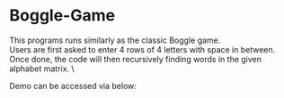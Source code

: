 # Boggle-Game
This programs runs similarly as the classic Boggle game.\
Users are first asked to enter 4 rows of 4 letters with space in between.\
Once done, the code will then recursively finding words in the given alphabet matrix. \

Demo can be accessed via below:
